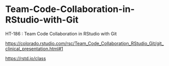 # Team-Code-Collaboration-in-RStudio-with-Git
HT-186 : Team Code Collaboration in RStudio with Git

https://colorado.rstudio.com/rsc/Team_Code_Collaboration_RStudio_Git/git_clinical_presentation.html#1

https://rstd.io/class
